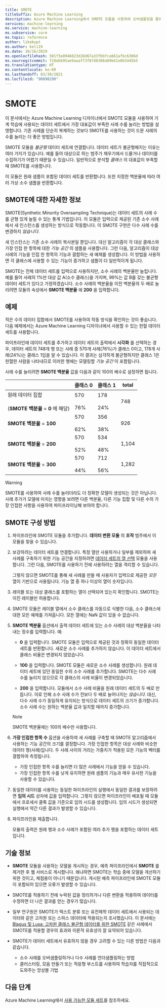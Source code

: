 ```yaml
---
title: SMOTE
titleSuffix: Azure Machine Learning
description: Azure Machine Learning에서 SMOTE 모듈을 사용하여 오버샘플링을 통해 데이터 세트의 저빈도 예제 수를 늘리는 방법에 대해 알아봅니다.
services: machine-learning
ms.service: machine-learning
ms.subservice: core
ms.topic: reference
author: likebupt
ms.author: keli19
ms.date: 10/16/2019
ms.openlocfilehash: 501f3e8946023d28d67a33fbbfca661afbc6306d
ms.sourcegitcommit: f28ebb95ae9aaaff3f87d8388a09b41e0b3445b5
ms.translationtype: HT
ms.contentlocale: ko-KR
ms.lasthandoff: 03/30/2021
ms.locfileid: "90898290"
---
```

# <a name="smote"></a>SMOTE

이 문서에서는 Azure Machine Learning 디자이너에서 SMOTE 모듈을 사용하여 기계 학습에 사용되는 데이터 세트에서 가장 대표값이 부족한 사례 수를 늘리는 방법을 설명합니다. 기존 사례를 단순히 복제하는 것보다 SMOTE를 사용하는 것이 드문 사례의 수를 늘리는 더 좋은 방법입니다.  

SMOTE 모듈을 *불균형* 데이터 세트에 연결합니다. 데이터 세트가 불균형해지는 이유는 여러 가지가 있습니다. 예를 들어 대상으로 하는 범주가 채우기에서 드물거나 데이터를 수집하기가 어렵기 때문일 수 있습니다. 일반적으로 분석할 *클래스* 의 대표값이 부족할 때 SMOTE를 사용합니다. 
  
이 모듈은 원래 샘플이 포함된 데이터 세트를 반환합니다. 또한 지정한 백분율에 따라 여러 가상 소수 샘플을 반환합니다.  
  
## <a name="more-about-smote"></a>SMOTE에 대한 자세한 정보

SMOTE(Synthetic Minority Oversampling Technique)는 데이터 세트의 사례 수를 균형 있게 늘릴 수 있는 통계 기법입니다. 이 모듈은 입력으로 제공된 기존 소수 사례에서 새 인스턴스를 생성하는 방식으로 작동합니다. 이 SMOTE 구현은 다수 사례 수를 변경하지 *않습니다*.

새 인스턴스는 기존 소수 사례의 복사본일 뿐입니다. 대신 알고리즘이 각 대상 클래스와 가장 인접 한 항목에 대한 *기능 공간* 의 샘플을 사용합니다. 그런 다음, 알고리즘이 대상 사례의 기능을 인접 한 항목의 기능과 결합하는 새 예제를 생성합니다. 이 방법을 사용하면 각 클래스에 사용할 수 있는 기능이 증가하고 샘플이 더 일반적이게 됩니다.
  
SMOTE는 전체 데이터 세트를 입력으로 사용하지만, 소수 사례의 백분율만 늘립니다. 예를 들어 사례의 1%만 대상 값 A(소수 클래스)을 가지며, 99%는 값 B를 갖는 불균형 데이터 세트가 있다고 가정하겠습니다. 소수 사례의 백분율을 이전 백분율의 두 배로 늘리려면 모듈의 속성에서 **SMOTE 백분율** 에 **200** 을 입력합니다.  
  
## <a name="examples"></a>예제  

적은 수의 데이터 집합에서 SMOTE를 사용하여 작동 방식을 확인하는 것이 좋습니다. 다음 예제에서는 Azure Machine Learning 디자이너에서 사용할 수 있는 헌혈 데이터 세트를 사용합니다.
  
파이프라인에 데이터 세트를 추가하고 데이터 세트의 출력에서 **시각화** 를 선택하는 경우, 데이터 세트의 748개 행 또는 사례 중 570개 사례(76%)가 클래스 0이고, 178개 사례(24%)는 클래스 1임을 알 수 있습니다. 이 결과는 심각하게 불균형하지만 클래스 1은 헌혈한 사람을 나타내므로 이러한 행에는 모델링할 *기능 공간* 이 포함됩니다.
 
사례 수를 늘리려면 **SMOTE 백분율** 값을 다음과 같이 100의 배수로 설정하면 됩니다.

||클래스 0|클래스 1|total|  
|-|-------------|-------------|-----------|  
|원래 데이터 집합<br /><br /> (**SMOTE 백분율** = **0** 에 해당)|570<br /><br /> 76%|178<br /><br /> 24%|748|  
|**SMOTE 백분율** = **100**|570<br /><br /> 62%|356<br /><br /> 38%|926|  
|**SMOTE 백분율** = **200**|570<br /><br /> 52%|534<br /><br /> 48%|1,104|  
|**SMOTE 백분율** = **300**|570<br /><br /> 44%|712<br /><br /> 56%|1,282|  
  
> [!WARNING]
> SMOTE를 사용하여 사례 수를 늘리더라도 더 정확한 모델이 생성되는 것은 아닙니다. 사례 추가가 모델에 미치는 영향을 보려면 다른 백분율, 다른 기능 집합 및 다른 수의 가장 인접한 사항을 사용하여 파이프라이닝해 보아야 합니다.  
  
## <a name="how-to-configure-smote"></a>SMOTE 구성 방법
  
1.  파이프라인에 SMOTE 모듈을 추가합니다. **데이터 변환 모듈** 의 **조작** 범주에서 이 모듈을 찾을 수 있습니다.

2. 보강하려는 데이터 세트를 연결합니다. 특정 열만 사용하거나 일부를 제외하여 새 사례를 구축하기 위한 기능 공간을 지정하려면 [데이터 세트의 열 선택](select-columns-in-dataset.md) 모듈을 사용합니다. 그런 다음, SMOTE를 사용하기 전에 사용하려는 열을 격리할 수 있습니다.
  
    그렇지 않으면 SMOTE를 통해 새 사례를 만들 때 사용자가 입력으로 제공한 *모든* 열이 기반으로 사용됩니다. 기능 열 중 하나 이상의 열이 숫자입니다.
  
3.  레이블 또는 대상 클래스를 포함하는 열이 선택되어 있는지 확인합니다. SMOTE는 이진 레이블만 허용합니다.
  
4.  SMOTE 모듈은 레이블 열에서 소수 클래스를 자동으로 식별한 다음, 소수 클래스에 대한 모든 예제를 가져옵니다. 모든 열에는 NaN 값이 있을 수 없습니다.
  
5.  **SMOTE 백분율** 옵션에서 출력 데이터 세트에 있는 소수 사례의 대상 백분율을 나타내는 정수를 입력합니다. 예:  
  
    - **0** 을 입력합니다. SMOTE 모듈은 입력으로 제공된 것과 정확히 동일한 데이터 세트를 반환합니다. 새로운 소수 사례를 추가하지 않습니다. 이 데이터 세트에서 클래스 비율은 변경되지 않았습니다.  
  
    - **100** 을 입력합니다. SMOTE 모듈은 새로운 소수 사례를 생성합니다. 원래 데이터 세트에 있던 동일한 수의 소수 사례를 추가합니다. SMOTE는 다수 사례 수를 늘리지 않으므로 각 클래스의 사례 비율이 변경되었습니다.  
  
    - **200** 을 입력합니다. 모듈에서 소수 사례 비율을 원래 데이터 세트의 두 배로 만듭니다. 이로 인해 소수 사례 수가 전보다 두 배로 늘어나지는 *않습니다*. 대신, 다수 사례 수가 동일하게 유지되는 방식으로 데이터 세트의 크기가 증가합니다. 소수 사례 수는 원하는 백분율 값과 일치할 때까지 증가합니다.  
  
    > [!NOTE]
    > SMOTE 백분율에는 100의 배수만 사용합니다.

6.  **가장 인접한 항목 수** 옵션을 사용하여 새 사례를 구축할 때 SMOTE 알고리즘에서 사용하는 기능 공간의 크기를 결정합니다. 가장 인접한 항목은 대상 사례와 비슷한 데이터 행(사례)입니다. 두 사례 사이의 거리는 가중치가 적용된 모든 기능의 벡터를 결합하여 측정됩니다.  
  
    + 가장 인접한 항목 수를 늘리면 더 많은 사례에서 기능을 얻을 수 있습니다.
    + 가장 인접한 항목 수를 낮게 유지하면 원래 샘플의 기능과 매우 유사한 기능을 사용할 수 있습니다.  
  
7. 동일한 데이터를 사용하는 동일한 파이프라인의 실행에서 동일한 결과를 보장하려면 **임의 시드** 상자에 값을 입력합니다. 그렇지 않으면 파이프라인이 배포될 때 모듈에서 프로세서 클록 값을 기준으로 임의 시드를 생성합니다. 임의 시드가 생성되면 실행에서 약간 다른 결과가 발생할 수 있습니다.

8. 파이프라인을 제출합니다.  
  
   모듈의 출력은 원래 행과 소수 사례가 포함된 여러 추가 행을 포함하는 데이터 세트입니다.  

## <a name="technical-notes"></a>기술 정보

+ **SMOTE** 모듈을 사용하는 모델을 게시하는 경우, 예측 파이프라인에서 **SMOTE** 를 제거한 후 웹 서비스로 게시합니다. 왜냐하면 SMOTE는 학습 중에 모델을 개선하기 위한 것이고, 채점용이 아니기 때문입니다. 게시된 예측 파이프라인에 SMOTE 모듈이 포함되어 있으면 오류가 발생할 수 있습니다.

+ SMOTE를 적용하기 전에 누락된 값을 정리하거나 다른 변환을 적용하여 데이터를 수정하면 더 나은 결과를 얻는 경우가 많습니다. 

+ 일부 연구원은 SMOTE가 텍스트 분류 또는 유전체학 데이터 세트에서 사용되는 데이터와 같은 고차원 또는 스파스 데이터에 적용되는지 조사했습니다. 이 문서에는 [Blagus 및 Lusa: 고차원 클래스 불균형 데이터를 위한 SMOTE](https://bmcbioinformatics.biomedcentral.com/articles/10.1186/1471-2105-14-106) 같은 사례에서 SMOTE를 적용할 경우의 효과와 이론적 유효성이 잘 요약되어 있습니다.

+ SMOTE가 데이터 세트에서 유효하지 않을 경우 고려할 수 있는 다른 방법은 다음과 같습니다.
  + 소수 사례를 오버샘플링하거나 다수 사례를 언더샘플링하는 방법
  + 클러스터링, 모음 만들기 또는 적응형 부스트를 사용하여 학습자를 직접적으로 도와주는 앙상블 기법


## <a name="next-steps"></a>다음 단계

Azure Machine Learning에서 [사용 가능한 모듈 세트](module-reference.md)를 참조하세요. 

